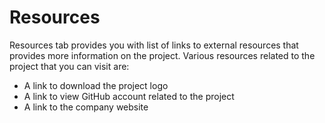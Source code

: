 # Resources

Resources tab provides you with list of links to external resources that provides more information on the project. Various resources related to the project that you can visit are:

* A link to download the project logo 
* A link to view GitHub account related to the project 
* A link to the company website
